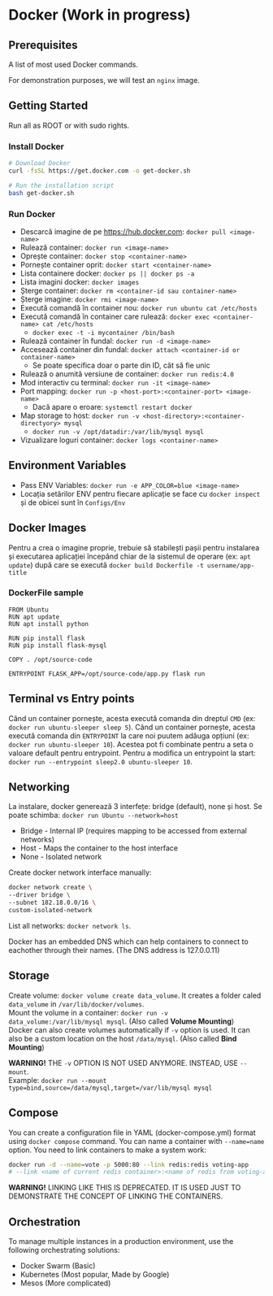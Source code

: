 # Docker (Work in progress)

## Prerequisites

A list of most used Docker commands.

For demonstration purposes, we will test an ```nginx``` image. 

## Getting Started

Run all as ROOT or with sudo rights.

### Install Docker

```bash
# Download Docker
curl -fsSL https://get.docker.com -o get-docker.sh

# Run the installation script
bash get-docker.sh
```

### Run Docker

* Descarcă imagine de pe <https://hub.docker.com>: ```docker pull <image-name>```
* Rulează container: ```docker run <image-name>```
* Oprește container: ```docker stop <container-name>```
* Pornește container oprit: ```docker start <container-name>```
* Lista containere docker: ```docker ps || docker ps -a```
* Lista imagini docker: ```docker images```
* Șterge container: ```docker rm <container-id sau container-name>```
* Șterge imagine: ```docker rmi <image-name>```
* Execută comandă în container nou: ```docker run ubuntu cat /etc/hosts```
* Execută comandă în container care rulează: ```docker exec <container-name> cat /etc/hosts```
  * ```docker exec -t -i mycontainer /bin/bash```
* Rulează container în fundal: ```docker run -d <image-name>```
* Accesează container din fundal: ```docker attach <container-id or container-name>```
  * Se poate specifica doar o parte din ID, cât să fie unic
* Rulează o anumită versiune de container: ```docker run redis:4.0```
* Mod interactiv cu terminal: ```docker run -it <image-name>```
* Port mapping: ```docker run -p <host-port>:<container-port> <image-name>```
  * Dacă apare o eroare: ```systemctl restart docker```
* Map storage to host: ```docker run -v <host-directory>:<container-directyory> mysql```
  * ```docker run -v /opt/datadir:/var/lib/mysql mysql```
* Vizualizare loguri container: ```docker logs <container-name>```

## __Environment Variables__

* Pass ENV Variables: ```docker run -e APP_COLOR=blue <image-name>```
* Locația setărilor ENV pentru fiecare aplicație se face cu ```docker inspect``` și de obicei sunt în ```Configs/Env```

## __Docker Images__

Pentru a crea o imagine proprie, trebuie să stabilești pașii pentru instalarea și executarea aplicației începând chiar de la sistemul de operare (ex: ```apt update```) după care se execută ```docker build Dockerfile -t username/app-title```

### __DockerFile sample__

```docker
FROM Ubuntu
RUN apt update
RUN apt install python

RUN pip install flask
RUN pip install flask-mysql

COPY . /opt/source-code

ENTRYPOINT FLASK_APP=/opt/source-code/app.py flask run
```

## __Terminal vs Entry points__

Când un container pornește, acesta execută comanda din dreptul ```CMD``` (ex: ```docker run ubuntu-sleeper sleep 5```).
Când un container pornește, acesta execută comanda din ```ENTRYPOINT``` la care noi puutem adăuga opțiuni (ex: ```docker run ubuntu-sleeper 10```).
Acestea pot fi combinate pentru a seta o valoare default pentru entrypoint.
Pentru a modifica un entrypoint la start: ```docker run --entrypoint sleep2.0 ubuntu-sleeper 10```.

## __Networking__

La instalare, docker generează 3 interfețe: bridge (default), none și host.
Se poate schimba: ```docker run Ubuntu --network=host```

* Bridge - Internal IP (requires mapping to be accessed from external networks)
* Host - Maps the container to the host interface
* None - Isolated network

Create docker network interface manually:

```bash
docker network create \
--driver bridge \
--subnet 182.18.0.0/16 \
custom-isolated-network
```

List all networks: ```docker network ls```.

Docker has an embedded DNS which can help containers to connect to eachother through their names. (The DNS address is 127.0.0.11)

## __Storage__

Create volume: ```docker volume create data_volume```. It creates a folder caled ```data_volume``` in ```/var/lib/docker/volumes```.  
Mount the volume in a container: ```docker run -v data_volume:/var/lib/mysql mysql```. (Also called __Volume Mounting__)  
Docker can also create volumes automatically if ```-v``` option is used. It can also be a custom location on the host ```/data/mysql```. (Also called __Bind Mounting__)

__WARNING!__ THE ```-v``` OPTION IS NOT USED ANYMORE. INSTEAD, USE ```--mount```.  
Example: ```docker run --mount type=bind,source=/data/mysql,target=/var/lib/mysql mysql```

## __Compose__

You can create a configuration file in YAML (docker-compose.yml) format using ```docker compose``` command.
You can name a container with ```--name=name``` option.
You need to link containers to make a system work:

```bash
docker run -d --name=vote -p 5000:80 --link redis:redis voting-app
# --link <name of current redis container>:<name of redis from voting-app config file>
```

__WARNING!__ LINKING LIKE THIS IS DEPRECATED. IT IS USED JUST TO DEMONSTRATE THE CONCEPT OF LINKING THE CONTAINERS.

## __Orchestration__

To manage multiple instances in a production environment, use the following orchestrating solutions:

* Docker Swarm (Basic)
* Kubernetes (Most popular, Made by Google)
* Mesos (More complicated)
